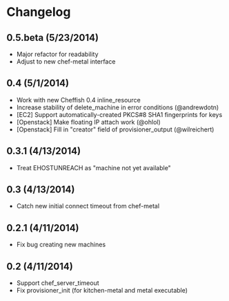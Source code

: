 # Changelog

## 0.5.beta (5/23/2014)

- Major refactor for readability
- Adjust to new chef-metal interface

## 0.4 (5/1/2014)

- Work with new Cheffish 0.4 inline_resource
- Increase stability of delete_machine in error conditions (@andrewdotn)
- [EC2] Support automatically-created PKCS#8 SHA1 fingerprints for keys
- [Openstack] Make floating IP attach work (@ohlol)
- [Openstack] Fill in "creator" field of provisioner_output (@wilreichert)

## 0.3.1 (4/13/2014)

- Treat EHOSTUNREACH as "machine not yet available"

## 0.3 (4/13/2014)

- Catch new initial connect timeout from chef-metal

## 0.2.1 (4/11/2014)

- Fix bug creating new machines

## 0.2 (4/11/2014)

- Support chef_server_timeout
- Fix provisioner_init (for kitchen-metal and metal executable)
